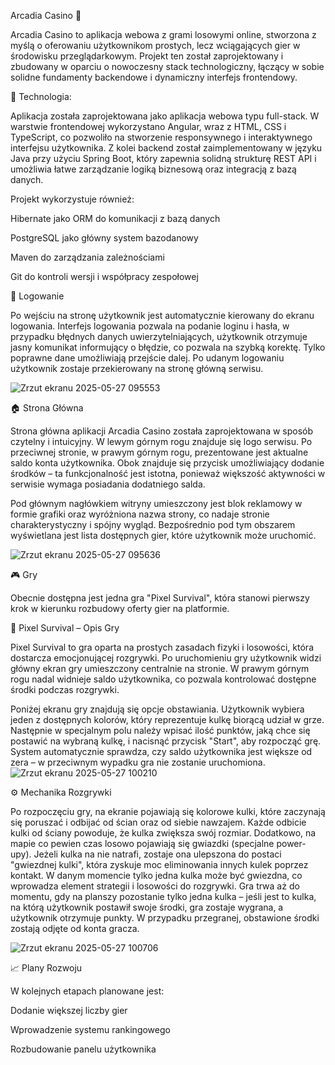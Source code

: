 Arcadia Casino 🎰

Arcadia Casino to aplikacja webowa z grami losowymi online, stworzona z myślą o oferowaniu użytkownikom prostych, 
lecz wciągających gier w środowisku przeglądarkowym. Projekt ten został zaprojektowany i zbudowany w oparciu o nowoczesny stack technologiczny, łączący w sobie solidne fundamenty backendowe i dynamiczny interfejs frontendowy.

🔧 Technologia:

Aplikacja została zaprojektowana jako aplikacja webowa typu full-stack. W warstwie frontendowej wykorzystano Angular, wraz z HTML, CSS i TypeScript, co pozwoliło na stworzenie responsywnego i interaktywnego 
interfejsu użytkownika. Z kolei backend został zaimplementowany w języku Java przy użyciu Spring Boot, który zapewnia solidną strukturę REST API i umożliwia łatwe zarządzanie logiką biznesową oraz integracją z bazą danych.

Projekt wykorzystuje również:

Hibernate jako ORM do komunikacji z bazą danych

PostgreSQL jako główny system bazodanowy

Maven do zarządzania zależnościami

Git do kontroli wersji i współpracy zespołowej


🔐 Logowanie

Po wejściu na stronę użytkownik jest automatycznie kierowany do ekranu logowania. Interfejs logowania pozwala na podanie loginu i hasła, w przypadku błędnych danych uwierzytelniających,
użytkownik otrzymuje jasny komunikat informujący o błędzie, co pozwala na szybką korektę. Tylko poprawne dane umożliwiają przejście dalej. Po udanym logowaniu użytkownik zostaje przekierowany na stronę główną serwisu.

![Zrzut ekranu 2025-05-27 095553](https://github.com/user-attachments/assets/598728f3-938b-4fd5-a5c7-cac5bbbd985e)

🏠 Strona Główna 

Strona główna aplikacji Arcadia Casino została zaprojektowana w sposób czytelny i intuicyjny.
W lewym górnym rogu znajduje się logo serwisu. Po przeciwnej stronie, w prawym górnym rogu, 
prezentowane jest aktualne saldo konta użytkownika. Obok znajduje się przycisk umożliwiający dodanie środków – ta funkcjonalność jest istotna, ponieważ większość aktywności w serwisie wymaga posiadania dodatniego salda.

Pod głównym nagłówkiem witryny umieszczony jest blok reklamowy w formie grafiki oraz wyróżniona nazwa strony, co nadaje stronie charakterystyczny i spójny wygląd.
Bezpośrednio pod tym obszarem wyświetlana jest lista dostępnych gier, które użytkownik może uruchomić.

![Zrzut ekranu 2025-05-27 095636](https://github.com/user-attachments/assets/a2eaffb1-c25b-42eb-aecf-04ccae2c999d)

🎮 Gry

Obecnie dostępna jest jedna gra "Pixel Survival", która stanowi pierwszy krok w kierunku rozbudowy oferty gier na platformie.

🌈 Pixel Survival – Opis Gry

Pixel Survival to gra oparta na prostych zasadach fizyki i losowości, która dostarcza emocjonującej rozgrywki. Po uruchomieniu gry użytkownik widzi główny ekran gry umieszczony centralnie na stronie. W prawym górnym rogu nadal widnieje saldo użytkownika, co pozwala kontrolować dostępne środki podczas rozgrywki.

Poniżej ekranu gry znajdują się opcje obstawiania. Użytkownik wybiera jeden z dostępnych kolorów, który reprezentuje kulkę biorącą udział w grze. Następnie w specjalnym polu należy wpisać ilość punktów, jaką chce się postawić na wybraną kulkę, i nacisnąć przycisk "Start", aby rozpocząć grę. System automatycznie sprawdza, czy saldo użytkownika jest większe od zera – w przeciwnym wypadku gra nie zostanie uruchomiona.
![Zrzut ekranu 2025-05-27 100210](https://github.com/user-attachments/assets/6716b0fe-8c9c-452b-8f3d-daadbb306a05)

⚙️ Mechanika Rozgrywki

Po rozpoczęciu gry, na ekranie pojawiają się kolorowe kulki, które zaczynają się poruszać i odbijać od ścian oraz od siebie nawzajem. Każde odbicie kulki od ściany powoduje, że kulka zwiększa swój rozmiar. Dodatkowo, na mapie co pewien czas losowo pojawiają się gwiazdki (specjalne power-upy). Jeżeli kulka na nie natrafi, zostaje ona ulepszona do postaci "gwiezdnej kulki", która zyskuje moc eliminowania innych kulek poprzez kontakt.
W danym momencie tylko jedna kulka może być gwiezdna, co wprowadza element strategii i losowości do rozgrywki. Gra trwa aż do momentu, gdy na planszy pozostanie tylko jedna kulka – jeśli jest to kulka, na którą użytkownik postawił swoje środki, gra zostaje wygrana, a użytkownik otrzymuje punkty.
W przypadku przegranej, obstawione środki zostają odjęte od konta gracza.

![Zrzut ekranu 2025-05-27 100706](https://github.com/user-attachments/assets/28702256-8a52-4cae-a489-f4662fb7a844)

📈 Plany Rozwoju 

W kolejnych etapach planowane jest:

Dodanie większej liczby gier

Wprowadzenie systemu rankingowego

Rozbudowanie panelu użytkownika

